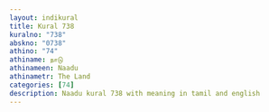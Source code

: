 ```yaml
---
layout: indikural
title: Kural 738
kuralno: "738"
abskno: "0738"
athino: "74"
athiname: நாடு
athinameen: Naadu
athinametr: The Land
categories: [74]
description: Naadu kural 738 with meaning in tamil and english 
---
```


